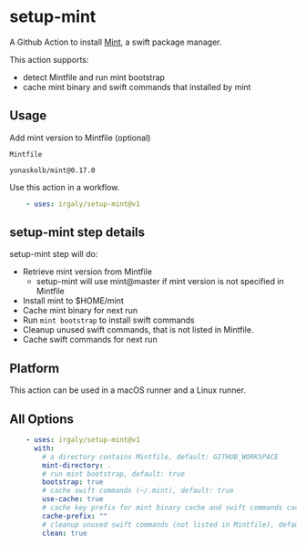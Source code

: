 # setup-mint

A Github Action to install [Mint](https://github.com/yonaskolb/Mint), a swift package manager.

This action supports:

* detect Mintfile and run mint bootstrap
* cache mint binary and swift commands that installed by mint

## Usage

Add mint version to Mintfile (optional)

`Mintfile`

```
yonaskolb/mint@0.17.0
```

Use this action in a workflow.

```yml
    - uses: irgaly/setup-mint@v1
```

## setup-mint step details

setup-mint step will do:

* Retrieve mint version from Mintfile
  * setup-mint will use mint@master if mint version is not specified in Mintfile
* Install mint to $HOME/mint
* Cache mint binary for next run
* Run `mint bootstrap` to install swift commands
* Cleanup unused swift commands, that is not listed in Mintfile.
* Cache swift commands for next run

## Platform

This action can be used in a macOS runner and a Linux runner.

## All Options

```yml
    - uses: irgaly/setup-mint@v1
      with:
        # a directory contains Mintfile, default: GITHUB_WORKSPACE
        mint-directory: .
        # run mint bootstrap, default: true
        bootstrap: true
        # cache swift commands (~/.mint), default: true
        use-cache: true
        # cache key prefix for mint binary cache and swift commands cache, default: ""
        cache-prefix: ""
        # cleanup unused swift commands (not listed in Mintfile), default: true
        clean: true
```

